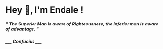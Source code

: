 <h1 title="head"> Hey 👋, I'm Endale !</h1>

**<h5><i>" The Superior Man is aware of Righteousness, the inferior man is aware of advantage. "</i></h5>**

*<b>___ Confucius ___</b>*
